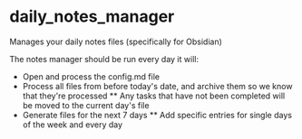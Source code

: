 # daily_notes_manager
Manages your daily notes files (specifically for Obsidian)

The notes manager should be run every day it will:
* Open and process the config.md file
* Process all files from before today's date, and archive them so we know that they're processed
** Any tasks that have not been completed will be moved to the current day's file
* Generate files for the next 7 days
** Add specific entries for single days of the week and every day

